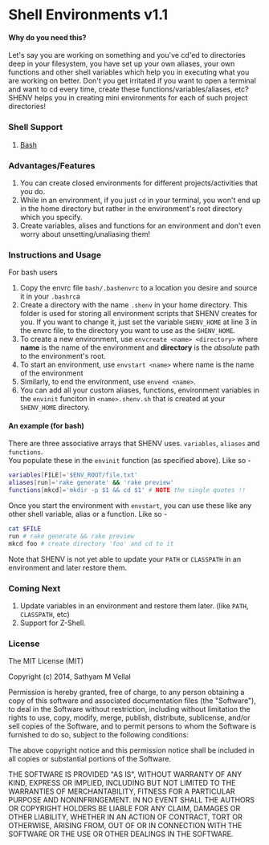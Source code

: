 Shell Environments v1.1
=======================

#### Why do you need this?
  
Let's say you are working on something and you've cd'ed to directories deep in your filesystem, you have set up your own aliases, your own functions and other shell variables which help you in executing what you are working on better. Don't you get irritated if you want to open a terminal and want to cd every time, create these functions/variables/aliases, etc? SHENV helps you in creating mini environments for each of such project directories!

### Shell Support
 
1. [Bash](https://github.com/sathyamvellal/shenv/tree/master/bash/)


### Advantages/Features

1. You can create closed environments for different projects/activities that you do.
2. While in an environment, if you just `cd` in your terminal, you won't end up in the home directory but rather in the environment's root directory which you specify. 
3. Create variables, alises and functions for an environment and don't even worry about unsetting/unaliasing them!

### Instructions and Usage
 
For bash users

1. Copy the envrc file `bash/.bashenvrc` to a location you desire and source it in your `.bashrc`a
2. Create a directory with the name `.shenv` in your home directory. This folder is used for storing all environment scripts that SHENV creates for you. If you want to change it, just set the variable `SHENV_HOME` at line 3 in the envrc file, to the directory you want to use as the `SHENV_HOME`.
3. To create a new environment, use `envcreate <name> <directory>` where **name** is the name of the environment and **directory** is the *absolute* path to the environment's root.
4. To start an environment, use `envstart <name>` where name is the name of the environment
5. Similarly, to end the environment, use `envend <name>`. 
6. You can add all your custom aliases, functions, environment variables in the `envinit` funciton in `<name>.shenv.sh` that is created at your `SHENV_HOME` directory.

#### An example (for bash)

There are three associative arrays that SHENV uses. `variables`, `aliases` and `functions`.  
You populate these in the `envinit` function (as specified above). Like so -

```bash
variables[FILE]='$ENV_ROOT/file.txt'
aliases[run]='rake generate' && 'rake preview'
functions[mkcd]='mkdir -p $1 && cd $1' # NOTE the single quotes !!
```

Once you start the environment with `envstart`, you can use these like any other shell variable, alias or a function. Like so -

```bash
cat $FILE
run # rake generate && rake preview
mkcd foo # create directory 'foo' and cd to it
```
Note that SHENV is not yet able to update your `PATH` or `CLASSPATH` in an environment and later restore them. 

### Coming Next
 
1. Update variables in an environment and restore them later. (like `PATH`, `CLASSPATH`, etc)
2. Support for Z-Shell.

### License

The MIT License (MIT)

Copyright (c) 2014, Sathyam M Vellal

Permission is hereby granted, free of charge, to any person obtaining a copy
of this software and associated documentation files (the "Software"), to deal
in the Software without restriction, including without limitation the rights
to use, copy, modify, merge, publish, distribute, sublicense, and/or sell
copies of the Software, and to permit persons to whom the Software is
furnished to do so, subject to the following conditions:

The above copyright notice and this permission notice shall be included in
all copies or substantial portions of the Software.

THE SOFTWARE IS PROVIDED "AS IS", WITHOUT WARRANTY OF ANY KIND, EXPRESS OR
IMPLIED, INCLUDING BUT NOT LIMITED TO THE WARRANTIES OF MERCHANTABILITY,
FITNESS FOR A PARTICULAR PURPOSE AND NONINFRINGEMENT. IN NO EVENT SHALL THE
AUTHORS OR COPYRIGHT HOLDERS BE LIABLE FOR ANY CLAIM, DAMAGES OR OTHER
LIABILITY, WHETHER IN AN ACTION OF CONTRACT, TORT OR OTHERWISE, ARISING FROM,
OUT OF OR IN CONNECTION WITH THE SOFTWARE OR THE USE OR OTHER DEALINGS IN
THE SOFTWARE.

[1]: https://github.com/sathyamvellal/shenv/blob/master/bash/.bashenvrc#L23
[2]: https://github.com/sathyamvellal/shenv/blob/master/bash/.bashenvrc#L29
